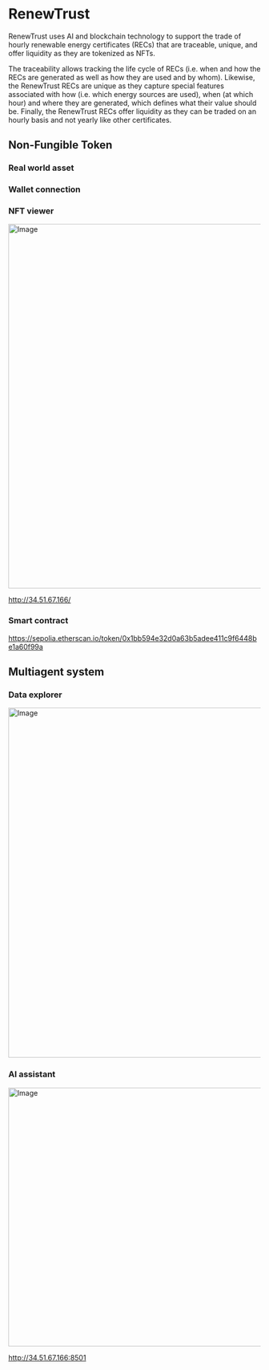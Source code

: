 # RenewTrust 
RenewTrust uses AI and blockchain technology to support the trade of hourly renewable energy certificates (RECs) that are traceable, unique, and offer liquidity as they are tokenized as NFTs. 

The traceability allows tracking the life cycle of RECs (i.e. when and how the RECs are generated as well as how they are used and by whom). Likewise, the RenewTrust RECs are unique as they capture special features associated with how (i.e. which energy sources are used), when (at which hour) and where they are generated, which defines what their value should be. Finally, the RenewTrust RECs offer liquidity as they can be traded on an hourly basis and not yearly like other certificates. 

## Non-Fungible Token 

### Real world asset

### Wallet connection

### NFT viewer

<img width="802" height="727" alt="Image" src="https://github.com/user-attachments/assets/e663cc60-fffb-479d-bf06-9fa550dfa7c1" />

http://34.51.67.166/

### Smart contract

https://sepolia.etherscan.io/token/0x1bb594e32d0a63b5adee411c9f6448be1a60f99a


## Multiagent system

### Data explorer

<img width="1313" height="698" alt="Image" src="https://github.com/user-attachments/assets/45513e6b-9c60-40a3-aa6c-aecc72fe7b86" />

### AI assistant

<img width="1279" height="516" alt="Image" src="https://github.com/user-attachments/assets/87f7da33-8d2e-48c8-920a-ef29c8e3756b" />

http://34.51.67.166:8501


